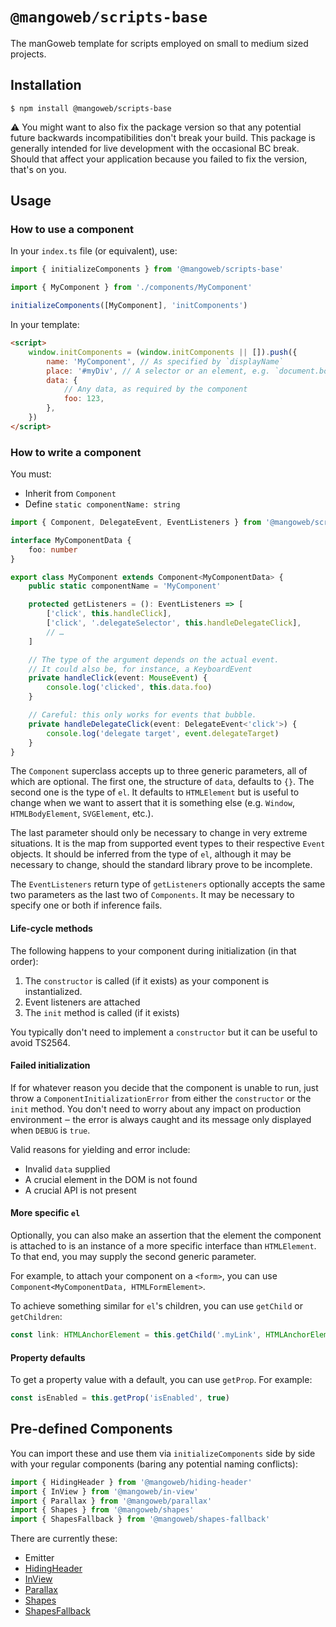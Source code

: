 # `@mangoweb/scripts-base`

The manGoweb template for scripts employed on small to medium sized projects.

## Installation

`$ npm install @mangoweb/scripts-base`

⚠️ You might want to also fix the package version so that any potential future backwards incompatibilities don't break your build.
This package is generally intended for live development with the occasional BC break.
Should that affect your application because you failed to fix the version, that's on you.

## Usage

### How to use a component

In your `index.ts` file (or equivalent), use:

```typescript
import { initializeComponents } from '@mangoweb/scripts-base'

import { MyComponent } from './components/MyComponent'

initializeComponents([MyComponent], 'initComponents')
```

In your template:

```html
<script>
	window.initComponents = (window.initComponents || []).push({
		name: 'MyComponent', // As specified by `displayName`
		place: '#myDiv', // A selector or an element, e.g. `document.body`
		data: {
			// Any data, as required by the component
			foo: 123,
		},
	})
</script>
```

### How to write a component

You must:

- Inherit from `Component`
- Define `static componentName: string`

```typescript
import { Component, DelegateEvent, EventListeners } from '@mangoweb/scripts-base'

interface MyComponentData {
	foo: number
}

export class MyComponent extends Component<MyComponentData> {
	public static componentName = 'MyComponent'

	protected getListeners = (): EventListeners => [
		['click', this.handleClick],
		['click', '.delegateSelector', this.handleDelegateClick],
		// …
	]

	// The type of the argument depends on the actual event.
	// It could also be, for instance, a KeyboardEvent
	private handleClick(event: MouseEvent) {
		console.log('clicked', this.data.foo)
	}

	// Careful: this only works for events that bubble.
	private handleDelegateClick(event: DelegateEvent<'click'>) {
		console.log('delegate target', event.delegateTarget)
	}
}
```

The `Component` superclass accepts up to three generic parameters, all of which are optional. The first one, the
structure of `data`, defaults to `{}`. The second one is the type of `el`. It defaults to `HTMLElement` but is useful
to change when we want to assert that it is something else (e.g. `Window`, `HTMLBodyElement`, `SVGElement`, etc.).

The last parameter should only be necessary to change in very extreme situations. It is the map from supported event
types to their respective `Event` objects. It should be inferred from the type of `el`, although it may be necessary
to change, should the standard library prove to be incomplete.

The `EventListeners` return type of `getListeners` optionally accepts the same two parameters as the last two of
`Components`. It may be necessary to specify one or both if inference fails.

#### Life-cycle methods

The following happens to your component during initialization (in that order):

1. The `constructor` is called (if it exists) as your component is instantialized.
2. Event listeners are attached
3. The `init` method is called (if it exists)

You typically don't need to implement a `constructor` but it can be useful to avoid TS2564.

#### Failed initialization

If for whatever reason you decide that the component is unable to run, just throw a `ComponentInitializationError` from either the `constructor` or the `init` method.
You don't need to worry about any impact on production environment ‒ the error is always caught and its message only displayed when `DEBUG` is `true`.

Valid reasons for yielding and error include:

- Invalid `data` supplied
- A crucial element in the DOM is not found
- A crucial API is not present

#### More specific `el`

Optionally, you can also make an assertion that the element the component is attached to is an instance of a more specific interface than `HTMLElement`.
To that end, you may supply the second generic parameter.

For example, to attach your component on a `<form>`, you can use `Component<MyComponentData, HTMLFormElement>`.

To achieve something similar for `el`'s children, you can use `getChild` or `getChildren`:

```typescript
const link: HTMLAnchorElement = this.getChild('.myLink', HTMLAnchorElement)
```

#### Property defaults

To get a property value with a default, you can use `getProp`. For example:

```typescript
const isEnabled = this.getProp('isEnabled', true)
```

## Pre-defined Components

You can import these and use them via `initializeComponents` side by side with your regular components (baring any potential naming conflicts):

```typescript
import { HidingHeader } from '@mangoweb/hiding-header'
import { InView } from '@mangoweb/in-view'
import { Parallax } from '@mangoweb/parallax'
import { Shapes } from '@mangoweb/shapes'
import { ShapesFallback } from '@mangoweb/shapes-fallback'
```

There are currently these:

- Emitter
- [HidingHeader](https://www.npmjs.com/package/@mangoweb/hiding-header)
- [InView](https://www.npmjs.com/package/@mangoweb/in-view)
- [Parallax](https://www.npmjs.com/package/@mangoweb/parallax)
- [Shapes](https://www.npmjs.com/package/@mangoweb/shapes)
- [ShapesFallback](https://www.npmjs.com/package/@mangoweb/shapes-fallback)
